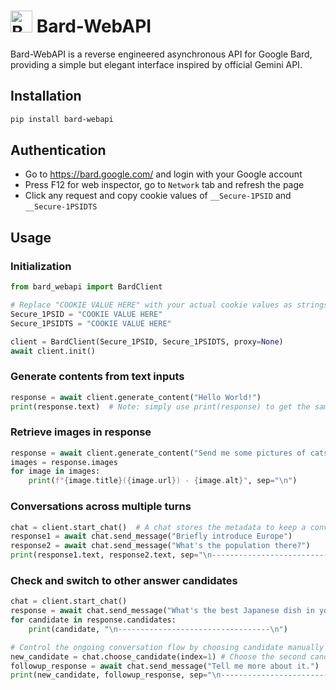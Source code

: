 # <img src="https://www.gstatic.com/lamda/images/favicon_v1_150160cddff7f294ce30.svg" width="35px" alt="Bard Icon" /> Bard-WebAPI

Bard-WebAPI is a reverse engineered asynchronous API for Google Bard, providing a simple but elegant interface inspired by official Gemini API.

## Installation

```bash
pip install bard-webapi
```

## Authentication

- Go to <https://bard.google.com/> and login with your Google account
- Press F12 for web inspector, go to `Network` tab and refresh the page
- Click any request and copy cookie values of `__Secure-1PSID` and `__Secure-1PSIDTS`

## Usage

### Initialization

```python
from bard_webapi import BardClient

# Replace "COOKIE VALUE HERE" with your actual cookie values as strings
Secure_1PSID = "COOKIE VALUE HERE"
Secure_1PSIDTS = "COOKIE VALUE HERE"

client = BardClient(Secure_1PSID, Secure_1PSIDTS, proxy=None)
await client.init()
```

### Generate contents from text inputs

```python
response = await client.generate_content("Hello World!")
print(response.text)  # Note: simply use print(response) to get the same output if you just want to see the response text
```

### Retrieve images in response

```python
response = await client.generate_content("Send me some pictures of cats")
images = response.images
for image in images:
    print(f"{image.title}({image.url}) - {image.alt}", sep="\n")
```

### Conversations across multiple turns

```python
chat = client.start_chat()  # A chat stores the metadata to keep a conversation continuous. It will automatically get updated after each turn
response1 = await chat.send_message("Briefly introduce Europe")
response2 = await chat.send_message("What's the population there?")
print(response1.text, response2.text, sep="\n----------------------------------\n")
```

### Check and switch to other answer candidates

```python
chat = client.start_chat()
response = await chat.send_message("What's the best Japanese dish in your mind? Choose one only.")
for candidate in response.candidates:
    print(candidate, "\n----------------------------------\n")

# Control the ongoing conversation flow by choosing candidate manually
new_candidate = chat.choose_candidate(index=1) # Choose the second candidate here
followup_response = await chat.send_message("Tell me more about it.")  # Will generate contents based on the chosen candidate
print(new_candidate, followup_response, sep="\n----------------------------------\n")
```

